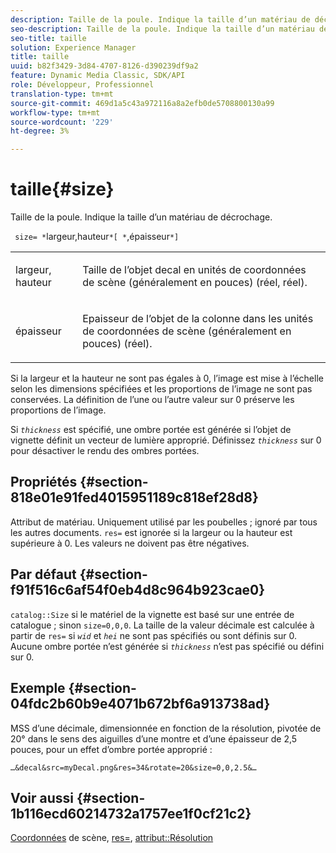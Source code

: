 ```yaml
---
description: Taille de la poule. Indique la taille d’un matériau de décrochage.
seo-description: Taille de la poule. Indique la taille d’un matériau de décrochage.
seo-title: taille
solution: Experience Manager
title: taille
uuid: b82f3429-3d84-4707-8126-d390239df9a2
feature: Dynamic Media Classic, SDK/API
role: Développeur, Professionnel
translation-type: tm+mt
source-git-commit: 469d1a5c43a972116a8a2efb0de5708800130a99
workflow-type: tm+mt
source-wordcount: '229'
ht-degree: 3%

---
```



# taille{#size}

Taille de la poule. Indique la taille d’un matériau de décrochage.

` size= *`largeur,hauteur`*[ *`,épaisseur`*]`

<table id="simpletable_00B1226F3B8B49D895D1269AB03D5043"> 
 <tr class="strow"> 
  <td class="stentry"> <p> <span class="varname"> largeur, hauteur  </span> </p> </td> 
  <td class="stentry"> <p>Taille de l’objet decal en unités de coordonnées de scène (généralement en pouces) (réel, réel). </p> </td> 
 </tr> 
 <tr class="strow"> 
  <td class="stentry"> <p> <span class="varname"> épaisseur  </span> </p> </td> 
  <td class="stentry"> <p>Epaisseur de l’objet de la colonne dans les unités de coordonnées de scène (généralement en pouces) (réel). </p> </td> 
 </tr> 
</table>

Si la largeur et la hauteur ne sont pas égales à 0, l’image est mise à l’échelle selon les dimensions spécifiées et les proportions de l’image ne sont pas conservées. La définition de l’une ou l’autre valeur sur 0 préserve les proportions de l’image.

Si *`thickness`* est spécifié, une ombre portée est générée si l’objet de vignette définit un vecteur de lumière approprié. Définissez *`thickness`* sur 0 pour désactiver le rendu des ombres portées.

## Propriétés {#section-818e01e91fed4015951189c818ef28d8}

Attribut de matériau. Uniquement utilisé par les poubelles ; ignoré par tous les autres documents. `res=` est ignorée si la largeur ou la hauteur est supérieure à 0. Les valeurs ne doivent pas être négatives.

## Par défaut {#section-f91f516c6af54f0eb4d8c964b923cae0}

`catalog::Size` si le matériel de la vignette est basé sur une entrée de catalogue ; sinon  `size=0,0,0`. La taille de la valeur décimale est calculée à partir de `res=` si *`wid`* et *`hei`* ne sont pas spécifiés ou sont définis sur 0. Aucune ombre portée n’est générée si *`thickness`* n’est pas spécifié ou défini sur 0.

## Exemple {#section-04fdc2b60b9e4071b672bf6a913738ad}

MSS d’une décimale, dimensionnée en fonction de la résolution, pivotée de 20° dans le sens des aiguilles d’une montre et d’une épaisseur de 2,5 pouces, pour un effet d’ombre portée approprié :

`…&decal&src=myDecal.png&res=34&rotate=20&size=0,0,2.5&…`

## Voir aussi {#section-1b116ecd60214732a1757ee1f0cf21c2}

[Coordonnées](../../../../../ir-api/http-protocol/image-rendering-api-ref/c-ir-http-protocol-ref/c-ir-http-protocol-syntax-and-features/c-ir-vignettes/c-ir-scene-coordinates.md#concept-528507024fa640b19a2631357febf7f1) de scène,  [res=](../../../../../ir-api/http-protocol/image-rendering-api-ref/c-ir-http-protocol-ref/c-ir-http-protocol-command-reference/r-ir-res.md#reference-0ad9de8887144c83a6db97b4994f7c04),  [attribut::Résolution](../../../../../ir-api/material-cat/image-rendering-api-ref/c-ir-material-catalog/c-ir-attributes-reference/r-ir-resolution.md#reference-09fe14e6bfbf4db6b7f4369fffecc806)
